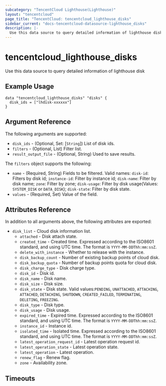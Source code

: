 ```yaml
---
subcategory: "TencentCloud Lighthouse(Lighthouse)"
layout: "tencentcloud"
page_title: "TencentCloud: tencentcloud_lighthouse_disks"
sidebar_current: "docs-tencentcloud-datasource-lighthouse_disks"
description: |-
  Use this data source to query detailed information of lighthouse disk
---
```


# tencentcloud_lighthouse_disks

Use this data source to query detailed information of lighthouse disk

## Example Usage

```hcl
data "tencentcloud_lighthouse_disks" "disks" {
  disk_ids = ["lhdisk-xxxxxx"]
}
```

## Argument Reference

The following arguments are supported:

* `disk_ids` - (Optional, Set: [`String`]) List of disk ids.
* `filters` - (Optional, List) Filter list.
* `result_output_file` - (Optional, String) Used to save results.

The `filters` object supports the following:

* `name` - (Required, String) Fields to be filtered. Valid names: `disk-id`: Filters by disk id; `instance-id`: Filter by instance id; `disk-name`: Filter by disk name; `zone`: Filter by zone; `disk-usage`: Filter by disk usage(Values: `SYSTEM_DISK` or `DATA_DISK`); `disk-state`: Filter by disk state.
* `values` - (Required, Set) Value of the field.

## Attributes Reference

In addition to all arguments above, the following attributes are exported:

* `disk_list` - Cloud disk information list.
  * `attached` - Disk attach state.
  * `created_time` - Created time. Expressed according to the ISO8601 standard, and using UTC time. The format is `YYYY-MM-DDThh:mm:ssZ`.
  * `delete_with_instance` - Whether to release with the instance.
  * `disk_backup_count` - Number of existing backup points of cloud disk.
  * `disk_backup_quota` - Number of backup points quota for cloud disk.
  * `disk_charge_type` - Disk charge type.
  * `disk_id` - Disk id.
  * `disk_name` - Disk name.
  * `disk_size` - Disk size.
  * `disk_state` - Disk state. Valid values:`PENDING`, `UNATTACHED`, `ATTACHING`, `ATTACHED`, `DETACHING`, `SHUTDOWN`, `CREATED_FAILED`, `TERMINATING`, `DELETING`, `FREEZING`.
  * `disk_type` - Disk type.
  * `disk_usage` - Disk usage.
  * `expired_time` - Expired time. Expressed according to the ISO8601 standard, and using UTC time. The format is `YYYY-MM-DDThh:mm:ssZ`.
  * `instance_id` - Instance id.
  * `isolated_time` - Isolated time. Expressed according to the ISO8601 standard, and using UTC time. The format is `YYYY-MM-DDThh:mm:ssZ`.
  * `latest_operation_request_id` - Latest operation request id.
  * `latest_operation_state` - Latest operation state.
  * `latest_operation` - Latest operation.
  * `renew_flag` - Renew flag.
  * `zone` - Availability zone.


## Timeouts

<no value>


